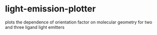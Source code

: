 # light-emission-plotter
plots the dependence of orientation factor on molecular geometry for two and three ligand light emitters
